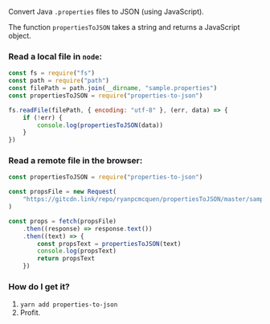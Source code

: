 Convert Java `.properties` files to JSON (using JavaScript).

The function `propertiesToJSON` takes a string and returns
a JavaScript object.

### Read a local file in `node`:

```js
const fs = require("fs")
const path = require("path")
const filePath = path.join(__dirname, "sample.properties")
const propertiesToJSON = require("properties-to-json")

fs.readFile(filePath, { encoding: "utf-8" }, (err, data) => {
    if (!err) {
        console.log(propertiesToJSON(data))
    }
})
```

### Read a remote file in the browser:

```js
const propertiesToJSON = require("properties-to-json")

const propsFile = new Request(
    "https://gitcdn.link/repo/ryanpcmcquen/propertiesToJSON/master/sample.properties"
)

const props = fetch(propsFile)
    .then((response) => response.text())
    .then((text) => {
        const propsText = propertiesToJSON(text)
        console.log(propsText)
        return propsText
    })
```

### How do I get it?

1. `yarn add properties-to-json`
2. Profit.

